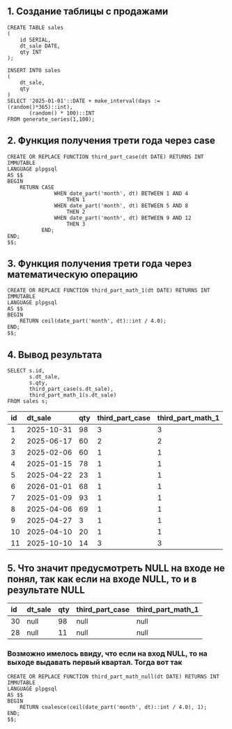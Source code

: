 ## 1. Создание таблицы с продажами

```
CREATE TABLE sales
(
    id SERIAL,
    dt_sale DATE,
    qty INT
);

INSERT INTO sales
(
    dt_sale,
    qty
)
SELECT '2025-01-01'::DATE + make_interval(days := (random()*365)::int),
       (random() * 100)::INT
FROM generate_series(1,100);
```

## 2. Функция получения трети года через case
```
CREATE OR REPLACE FUNCTION third_part_case(dt DATE) RETURNS INT
IMMUTABLE
LANGUAGE plpgsql
AS $$
BEGIN
    RETURN CASE
               WHEN date_part('month', dt) BETWEEN 1 AND 4
                   THEN 1
               WHEN date_part('month', dt) BETWEEN 5 AND 8
                   THEN 2
               WHEN date_part('month', dt) BETWEEN 9 AND 12
                   THEN 3
           END;
END;
$$;
```

## 3. Функция получения трети года через математическую операцию
```
CREATE OR REPLACE FUNCTION third_part_math_1(dt DATE) RETURNS INT
IMMUTABLE
LANGUAGE plpgsql
AS $$
BEGIN
    RETURN ceil(date_part('month', dt)::int / 4.0);
END;
$$;
```

## 4. Вывод результата   
```
SELECT s.id,
       s.dt_sale,
       s.qty,
       third_part_case(s.dt_sale),
       third_part_math_1(s.dt_sale)
FROM sales s;
```
| id | dt\_sale | qty | third\_part\_case | third\_part\_math\_1 |
| :--- | :--- | :--- | :--- | :--- |
| 1 | 2025-10-31 | 98 | 3 | 3 |
| 2 | 2025-06-17 | 60 | 2 | 2 |
| 3 | 2025-02-06 | 60 | 1 | 1 |
| 4 | 2025-01-15 | 78 | 1 | 1 |
| 5 | 2025-04-22 | 23 | 1 | 1 |
| 6 | 2026-01-01 | 68 | 1 | 1 |
| 7 | 2025-01-09 | 93 | 1 | 1 |
| 8 | 2025-04-06 | 69 | 1 | 1 |
| 9 | 2025-04-27 | 3 | 1 | 1 |
| 10 | 2025-04-10 | 20 | 1 | 1 |
| 11 | 2025-10-10 | 14 | 3 | 3 |

## 5. Что значит предусмотреть NULL на входе не понял, так как если на входе NULL, то и в результате NULL

| id | dt\_sale | qty | third\_part\_case | third\_part\_math\_1 |
| :--- | :--- | :--- | :--- | :--- |
| 30 | null | 98 | null | null |
| 28 | null | 11 | null | null |

### Возможно имелось ввиду, что если на вход NULL, то на выходе выдавать первый квартал. Тогда вот так

```
CREATE OR REPLACE FUNCTION third_part_math_null(dt DATE) RETURNS INT
IMMUTABLE
LANGUAGE plpgsql
AS $$
BEGIN
    RETURN coalesce(ceil(date_part('month', dt)::int / 4.0), 1);
END;
$$;
```